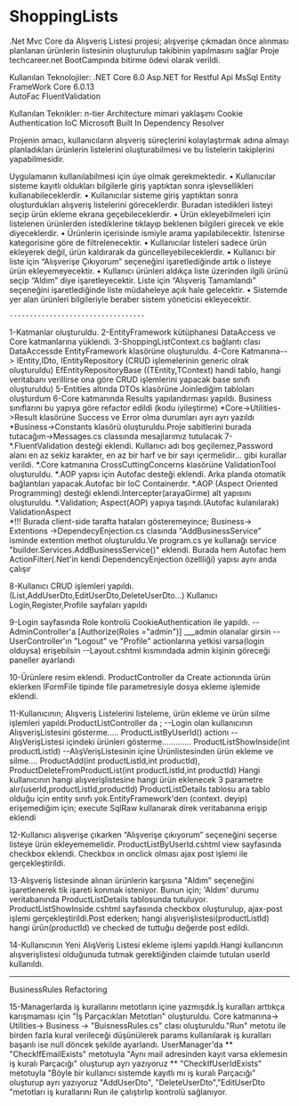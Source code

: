# ShoppingLists
.Net Mvc Core da Alışveriş Listesi projesi; alışverişe çıkmadan önce alınması planlanan ürünlerin listesinin oluşturulup takibinin yapılmasını sağlar
Proje techcareer.net BootCampında bitirme ödevi olarak verildi.

Kullanılan Teknolojiler:
	  .NET Core 6.0
	  Asp.NET for Restful Api
	  MsSql
	  Entity FrameWork Core 6.0.13  
	  AutoFac
	  FluentValidation

Kullanılan Teknikler:
        n-tier Architecture mimari yaklaşımı
        Cookie Authentication
	IoC
	Microsoft Built In Dependency Resolver
	

Projenin amacı, kullanıcıların alışveriş süreçlerini kolaylaştırmak adına almayı planladıkları ürünlerin listelerini oluşturabilmesi ve bu listelerin takiplerini yapabilmesidir.

Uygulamanın kullanılabilmesi için üye olmak gerekmektedir.
	• Kullanıcılar sisteme kayıtlı oldukları bilgilerle giriş yaptıktan sonra işlevsellikleri kullanabileceklerdir.
	• Kullanıcılar sisteme giriş yaptıktan sonra oluşturdukları alışveriş listelerini göreceklerdir. Buradan istedikleri listeyi seçip ürün ekleme ekrana geçebileceklerdir.
	• Ürün ekleyebilmeleri için listelenen ürünlerden istediklerine tıklayıp beklenen bilgileri girecek ve ekle diyeceklerdir.
	• Ürünlerin içerisinde ismiyle arama yapılabilecektir. İstenirse kategorisine göre de filtrelenecektir.
	• Kullanıcılar listeleri sadece ürün ekleyerek değil, ürün kaldırarak da güncelleyebileceklerdir.
	• Kullanıcı bir liste için “Alışverişe Çıkıyorum” seçeneğini işaretlediğinde artık o listeye ürün ekleyemeyecektir.
	• Kullanıcı ürünleri aldıkça liste üzerinden ilgili ürünü seçip “Aldım” diye işaretleyecektir. Liste için “Alışveriş Tamamlandı” seçeneğini işaretlediğinde liste müdaheleye açık hale gelecektir.
	• Sistemde yer alan ürünleri bilgileriyle beraber sistem yöneticisi ekleyecektir.

	----------------------------------

1-Katmanlar oluşturuldu.
2-EntityFramework kütüphanesi DataAccess ve Core katmanlarına yüklendi.
3-ShoppingListContext.cs bağlantı clası DataAccessde EntityFramework klasörüne oluşturuldu.
4-Core Katmanına--> IEntity,IDto,
	                IEntityRepository (CRUD işlemelerinin generic olrak oluşturuldu)
					EfEntityRepositoryBase ((TEntity,TContext) handi tablo, hangi veritabanı verillirse ona göre                      CRUD işlemlerini yapacak base sınıfı oluşturuldu)
5-Entities altında DTOs klasörüne Joinlediğim tabloları oluşturdum
6-Core katmanında Results yapılandırması yapıldı. Business sınıflarını bu yapıya göre refactor edildi (kodu iyileştirme) 
  *Core->Utilities->Result klasörüne Success ve Error olma durumları ayrı ayrı yazıldı 
  *Business->Constants klasörü oluşturuldu.Proje sabitlerini burada tutacağım->Messages.cs classında mesajlarımız tutulacak
7-    
    *.FluentValidation desteği eklendi.
	   Kullanıcı adı boş geçilemez,Password alanı en az sekiz karakter, en az bir harf ve bir sayı içermelidir... gibi kurallar verildi.
	*.Core katmanına CrossCuttingConcerns klasörüne ValidationTool oluşturuldu.
	*.AOP yapısı için Autofac desteği eklendi.
	   Arka planda otomatik bağlantıları yapacak.Autofac bir IoC Containerdır.
    *.AOP (Aspect Oriented Programming) desteği eklendi.Intercepter(arayaGirme) alt yapısını oluşturuldu.
	*.Validation; Aspect(AOP) yapıya taşındı.(Autofac kulanılarak)
      ValidationAspect  
	*!!! Burada client-side tarafta hataları gösteremeyince;
	     Business-> Extentions ->DependecyEnjection.cs clasında "AddBusinessService" isminde extention methot oluşturuldu.Ve program.cs ye kullanağı service "builder.Services.AddBusinessService()" eklendi.
    Burada hem Autofac hem ActionFilter(.Net'in kendi DependencyEnjection özellliği) yapısı aynı anda çalışır

8-Kullanıcı CRUD işlemleri yapıldı.(List,AddUserDto,EditUserDto,DeleteUserDto...)
  Kullanıcı Login,Register,Profile sayfaları yapıldı

9-Login sayfasında Role kontrolü CookieAuthentication ile yapıldı.
   --AdminController'a  [Authorize(Roles ="admin")] ___admin olanalar girsin
   --UserController'ın "Logout" ve "Profile" actionlarına yetkisi varsa(login olduysa) erişebilsin
   --Layout.cshtml kısmındada admin kişinin göreceği paneller ayarlandı

10-Ürünlere resim eklendi.
   ProductController da Create actionında ürün eklerken IFormFile tipinde file parametresiyle dosya ekleme işlemide eklendi. 

11-Kullanıcının; Alışveriş Listelerini listeleme, ürün ekleme ve ürün silme işlemleri yapıldı.ProductListController da ;
   --Login olan kullanıcının AlışverişListesini gösterme..... ProductListByUserId() actionı
   --AlışVerişListesi içindeki ürünleri gösterme............. ProductListShowInside(int productListId)
   --AlışVerişListesinin içine Ürünlistesinden ürün ekleme ve silme.... ProductAdd(int productListId,int productId), ProductDeleteFromProductList(int productListId,int productId)
       Hangi kullanıcının hangi alışverişlistesine hangi ürün eklenecek 3 parametre alır(userId,productListId,productId)
       ProductListDetails tablosu ara tablo olduğu için entity sınıfı yok.EntityFramework'den (context. deyip) erişemediğim için; execute SqlRaw kullanarak direk veritabanına erişip eklendi

12-Kullanıcı alışverişe çıkarken “Alışverişe çıkıyorum” seçeneğini seçerse listeye ürün ekleyememelidir.
   ProductListByUserId.cshtml view sayfasında checkbox eklendi. Checkbox ın onclick olması ajax post işlemi ile gerçekleştirildi.

13-Alışveriş listesinde alınan ürünlerin karşısına "Aldım" seçeneğini işaretlenerek tik işareti konmak isteniyor.
   Bunun için; 'Aldım' durumu veritabanında ProductListDetails tablosunda tutuluyor.
   ProductListShowInside.cshtml sayfasında checkbox oluşturulup, ajax-post işlemi gerçekleştirildi.Post ederken; hangi alışverişlistesi(productListId) hangi ürün(productId) ve checked de tuttuğu değerde post edildi. 
   
14-Kullanıcının Yeni AlışVeriş Listesi ekleme işlemi yapıldı.Hangi kullancının alışverişlistesi olduğunuda tutmak gerektiğinden claimde tutulan userId kullanıldı.

---------
BusinessRules Refactoring

15-Managerlarda iş kurallarını metotların içine yazmışdık.İş kuralları arttıkça karışmaması için "İş  Parçacıkları Metotları" oluşturuldu.
   Core katmanına-> Utilities-> Business -> "BuisnessRules.cs" clası oluşturuldu."Run" metotu ile birden fazla kural verileceği düşünülerek params kullanılarak iş kuralları başarılı ise null döncek şekilde ayarlandı.
  UserManager'da
    ** "CheckIfEmailExists" metotuyla "Aynı mail adresinden kayıt varsa eklemesin iş kuralı Parçacığı" oluşturup ayrı yazıyoruz
	** "CheckIfUserIdExists" metotuyla "Böyle bir kullanıcı sistemde kayıtlı mı iş kuralı Parçacığı" oluşturup ayrı yazıyoruz
    "AddUserDto", "DeleteUserDto","EditUserDto "metotları iş kurallarını Run ile çalıştırlıp kontrolü sağlanıyor.
 
